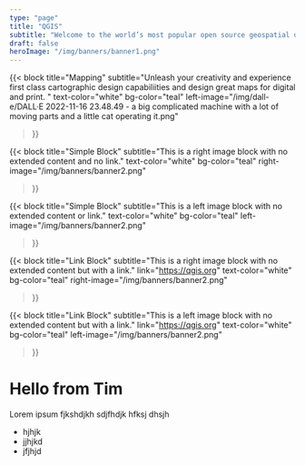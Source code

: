 ```yaml
---
type: "page"
title: "QGIS"
subtitle: "Welcome to the world’s most popular open source geospatial data management and analysis suite."
draft: false
heroImage: "/img/banners/banner1.png"
---
```


{{< block
    title="Mapping"
    subtitle="Unleash your creativity and experience first class cartographic design capabiliities and design great maps for digital and print. "
    text-color="white"
    bg-color="teal"
    left-image="/img/dall-e/DALL·E 2022-11-16 23.48.49 - a big complicated machine with a lot of moving parts and a little cat operating it.png"
>}}

{{< block
    title="Simple Block"
    subtitle="This is a right image block with no extended content and no link."
    text-color="white"
    bg-color="teal"
    right-image="/img/banners/banner2.png"
>}}

{{< block
    title="Simple Block"
    subtitle="This is a left image block with no extended content or link."
    text-color="white"
    bg-color="teal"
    left-image="/img/banners/banner2.png"
>}}

{{< block
    title="Link Block"
    subtitle="This is a right image block with no extended content but with a link."
    link="https://qgis.org"
    text-color="white"
    bg-color="teal"
    right-image="/img/banners/banner2.png"
>}}

{{< block
    title="Link Block"
    subtitle="This is a left image block with no extended content but with a link."
    link="https://qgis.org"
    text-color="white"
    bg-color="teal"
    left-image="/img/banners/banner2.png"
>}}

<div class="content">

# Hello from Tim

Lorem ipsum fjkshdjkh sdjfhdjk hfksj dhsjh

* hjhjk
* jjhjkd
* jfjhjd

</div>
